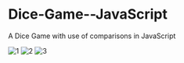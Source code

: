 # Dice-Game--JavaScript

A Dice Game with use of comparisons in JavaScript

![1](https://github.com/Niraj-Koli/Dice-Game--JavaScript/assets/113058131/5143d47a-4511-4685-bf67-3e327f9640e8)
![2](https://github.com/Niraj-Koli/Dice-Game--JavaScript/assets/113058131/f35f8594-8009-4d72-878a-4fbe33239af9)
![3](https://github.com/Niraj-Koli/Dice-Game--JavaScript/assets/113058131/d235be14-66f8-4e99-b36d-f818319357d2)

